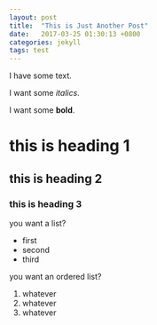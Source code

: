 ```yaml
---
layout: post
title:  "This is Just Another Post"
date:   2017-03-25 01:30:13 +0800
categories: jekyll
tags: test
---
```

I have some text.

I want some _italics_.

I want some **bold**.

# this is heading 1

## this is heading 2

### this is heading 3

you want a list?
* first
* second
* third

you want an ordered list?
1. whatever
1. whatever
1. whatever